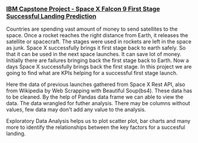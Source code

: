 ### [IBM Capstone Project - Space X Falcon 9 First Stage Successful Landing Prediction](https://hariharasudhanrajaguru-ds.github.io/Project-1/) 

Countries are spending vast amount of money to send satellites to the space. Once a rocket reaches the right distance from Earth, it releases the satellite or spacecraft. The stages were used in rockets are left in the space as  junk. Space X successfully brings it first stage back to earth safely. So that it can be used in the next space launches. It can save lot of money. Initially there are failures bringing back the first stage back to Earth. Now a days Space X successfully brings back the first stage. In this project we are going to find what are KPIs helping for a successful first stage launch.


Here the data of previous launches gathered from Space X Rest API, also from Wikipedia by Web Scrapping with Beautiful Soup(bs4). These data has to be cleaned. By the help of Pandas data frame we can able to view the data. The data wrangled for futher analysis. There may be columns without values, few data may don't add any value to the analysis.   

Exploratory Data Analysis helps us to plot scatter plot, bar charts and many more to identify the relationships between the key factors for a succesful landing.  
